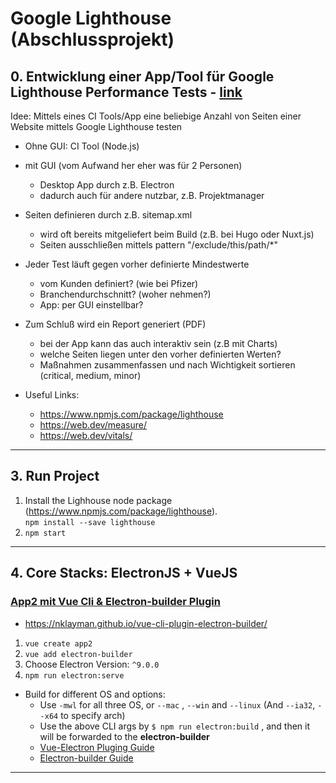 # Google Lighthouse (Abschlussprojekt)

## 0. Entwicklung einer App/Tool für Google Lighthouse Performance Tests - [link](https://intra.powerofone.de/confluence/pages/viewpage.action?pageId=141018370)
Idee: Mittels eines CI Tools/App eine beliebige Anzahl von Seiten einer Website mittels Google Lighthouse testen

* Ohne GUI: CI Tool (Node.js)

* mit GUI (vom Aufwand her eher was für 2 Personen)
    * Desktop App durch z.B. Electron
    * dadurch auch für andere nutzbar, z.B. Projektmanager

* Seiten definieren durch z.B. sitemap.xml
    * wird oft bereits mitgeliefert beim Build (z.B. bei Hugo oder Nuxt.js)
    * Seiten ausschließen mittels pattern "/exclude/this/path/*"    

* Jeder Test läuft gegen vorher definierte Mindestwerte
    * vom Kunden definiert? (wie bei Pfizer)
    * Branchendurchschnitt? (woher nehmen?)
    * App: per GUI einstellbar?

* Zum Schluß wird ein Report generiert (PDF) 
    * bei der App kann das auch interaktiv sein (z.B mit Charts)
    * welche Seiten liegen unter den vorher definierten Werten?
    * Maßnahmen zusammenfassen und nach Wichtigkeit sortieren (critical, medium, minor)
    
* Useful Links:
    * https://www.npmjs.com/package/lighthouse
    * https://web.dev/measure/
    * https://web.dev/vitals/

___

## 3. Run Project
1. Install the Lighhouse node package (https://www.npmjs.com/package/lighthouse).  
   ``npm install --save lighthouse``
2. ``npm start``
___

## 4. Core Stacks: ElectronJS + VueJS
    
### [App2 mit Vue Cli & Electron-builder Plugin](https://github.com/nklayman/vue-cli-plugin-electron-builder)
* https://nklayman.github.io/vue-cli-plugin-electron-builder/
1. ``vue create app2``
2. ``vue add electron-builder``
3. Choose Electron Version: ``^9.0.0``
3. ``npm run electron:serve``

* Build for different OS and options:
    * Use ``-mwl`` for all three OS, or ``--mac`` , ``--win`` and ``--linux`` (And ``--ia32``, ``--x64`` to specify arch)
    * Use the above CLI args by ``$ npm run electron:build`` , and then it will be forwarded to the __electron-builder__
    * [Vue-Electron Pluging Guide](https://nklayman.github.io/vue-cli-plugin-electron-builder/guide/configuration.html#table-of-contents)
    * [Electron-builder Guide](https://www.electron.build/multi-platform-build)
___
